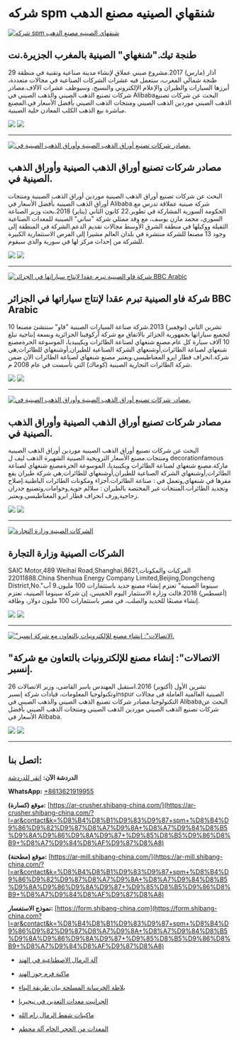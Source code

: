 # شركه spm شنقهاي الصينيه مصنع الدهب

<a href="https://swt.shibang-china.com/?l=ar&img&k=%D8%B4%D8%B1%D9%83%D9%87+spm+%D8%B4%D9%86%D9%82%D9%87%D8%A7%D9%8A+%D8%A7%D9%84%D8%B5%D9%8A%D9%86%D9%8A%D9%87+%D9%85%D8%B5%D9%86%D8%B9+%D8%A7%D9%84%D8%AF%D9%87%D8%A8" target="_blank">![شركه spm شنقهاي الصينيه مصنع الدهب](http://static.shibang-china.com/all-800x300/105.jpg)</a>

## طنجة تيك.&quot;شنغهاي&quot; الصينية بالمغرب الجزيرة.نت
29 آذار (مارس) 2017.مشروع صيني عملاق لإنشاء مدينة صناعية وتقنية في منطقة طنجة شمالي المغرب، ستعمل فيه عشرات الشركات الصناعية في مجالات متعددة، أبرزها السيارات والطيران والإعلام الإلكتروني والنسيج، وسيوظف عشرات الآلاف.مصادر شركات تصنيع الذهب الصيني والذهب الصيني في Alibabaالبحث عن شركات تصنيع الذهب الصيني موردين الذهب الصيني ومنتجات الذهب الصيني بأفضل الأسعار في.المصنع مباشرة بيع الذهب الكلب المعادن حلية الصينية.


<a href="https://whatsapp.shibangsoft.com/WhatsApp.php" target="_blank" title="WhatsApp">![](http://static.shibang-china.com/icon/whatsapp.png)</a> <a href="https://swt.shibang-china.com/?l=ar&icon&k=%D8%B4%D8%B1%D9%83%D9%87+spm+%D8%B4%D9%86%D9%82%D9%87%D8%A7%D9%8A+%D8%A7%D9%84%D8%B5%D9%8A%D9%86%D9%8A%D9%87+%D9%85%D8%B5%D9%86%D8%B9+%D8%A7%D9%84%D8%AF%D9%87%D8%A8" target="_blank">![](http://static.shibang-china.com/icon/chat-ar.png)</a>

---

<a href="https://swt.shibang-china.com/?l=ar&img&k=%D8%B4%D8%B1%D9%83%D9%87+spm+%D8%B4%D9%86%D9%82%D9%87%D8%A7%D9%8A+%D8%A7%D9%84%D8%B5%D9%8A%D9%86%D9%8A%D9%87+%D9%85%D8%B5%D9%86%D8%B9+%D8%A7%D9%84%D8%AF%D9%87%D8%A8" target="_blank">![مصادر شركات تصنيع أوراق الذهب الصينية وأوراق الذهب الصينية في.](http://static.shibang-china.com/all-800x300/646.jpg)</a>

## مصادر شركات تصنيع أوراق الذهب الصينية وأوراق الذهب الصينية في.
البحث عن شركات تصنيع أوراق الذهب الصينية موردين أوراق الذهب الصينية ومنتجات أوراق الذهب الصينية بأفضل الأسعار في Alibaba.شركة صينية عملاقة تدرس مع الحكومة السورية المشاركة في تطوير.22 كانون الثاني (يناير) 2018.بحث وزير الصناعة السوري، محمد مازن يوسف، مع وفد ممثلي شركة &quot;ساني&quot; الصينية للمعدات الصناعية الثقيلة ووكيلها في منطقة الشرق الأوسط مجالات تقديم الدعم.الشركة في المنطقة إلى وجود 13 مصنعا للشركة منتشرة في بلدان العالم مشيرا إلى الفرص الاستثمارية الكبيرة للشركة من إحداث مركز لها في سورية والذي سيقوم.


<a href="https://whatsapp.shibangsoft.com/WhatsApp.php" target="_blank" title="WhatsApp">![](http://static.shibang-china.com/icon/whatsapp.png)</a> <a href="https://swt.shibang-china.com/?l=ar&icon&k=%D8%B4%D8%B1%D9%83%D9%87+spm+%D8%B4%D9%86%D9%82%D9%87%D8%A7%D9%8A+%D8%A7%D9%84%D8%B5%D9%8A%D9%86%D9%8A%D9%87+%D9%85%D8%B5%D9%86%D8%B9+%D8%A7%D9%84%D8%AF%D9%87%D8%A8" target="_blank">![](http://static.shibang-china.com/icon/chat-ar.png)</a>

---

<a href="https://swt.shibang-china.com/?l=ar&img&k=%D8%B4%D8%B1%D9%83%D9%87+spm+%D8%B4%D9%86%D9%82%D9%87%D8%A7%D9%8A+%D8%A7%D9%84%D8%B5%D9%8A%D9%86%D9%8A%D9%87+%D9%85%D8%B5%D9%86%D8%B9+%D8%A7%D9%84%D8%AF%D9%87%D8%A8" target="_blank">![شركة فاو الصينية تبرم عقدا لإنتاج سياراتها في الجزائر BBC Arabic](http://static.shibang-china.com/all-800x300/1083.jpg)</a>

## شركة فاو الصينية تبرم عقدا لإنتاج سياراتها في الجزائر BBC Arabic
10 تشرين الثاني (نوفمبر) 2013.شركة صناعة السيارات الصينية &quot;فاو&quot; ستنشئ مصنعا لتجميع سياراتها بجمهورية الجزائر بالاتفاق مع شركة آركوفينا الجزائرية وبسعة إنتاجية تبلغ 10 آلاف سيارة كل عام.مصنع شنغهاي لصناعة الطائرات ويكيبيديا، الموسوعة الحرةمصنع شنغهاي لصناعة الطائرات,أوشنغهاي الشركة الصناعية للطيران,أوشنغهاي للطائرات,هي شركة.انحراف قطار ايرو المغناطيسي.ويعتبر مصنع شنغهاي لصناعة الطائرات الآن ضمن شركة الطائرات التجارية الصينية (كوماك) التي تأسست في عام 2008 م.


<a href="https://whatsapp.shibangsoft.com/WhatsApp.php" target="_blank" title="WhatsApp">![](http://static.shibang-china.com/icon/whatsapp.png)</a> <a href="https://swt.shibang-china.com/?l=ar&icon&k=%D8%B4%D8%B1%D9%83%D9%87+spm+%D8%B4%D9%86%D9%82%D9%87%D8%A7%D9%8A+%D8%A7%D9%84%D8%B5%D9%8A%D9%86%D9%8A%D9%87+%D9%85%D8%B5%D9%86%D8%B9+%D8%A7%D9%84%D8%AF%D9%87%D8%A8" target="_blank">![](http://static.shibang-china.com/icon/chat-ar.png)</a>

---

<a href="https://swt.shibang-china.com/?l=ar&img&k=%D8%B4%D8%B1%D9%83%D9%87+spm+%D8%B4%D9%86%D9%82%D9%87%D8%A7%D9%8A+%D8%A7%D9%84%D8%B5%D9%8A%D9%86%D9%8A%D9%87+%D9%85%D8%B5%D9%86%D8%B9+%D8%A7%D9%84%D8%AF%D9%87%D8%A8" target="_blank">![مصادر شركات تصنيع أوراق الذهب الصينية وأوراق الذهب الصينية في.](http://static.shibang-china.com/all-800x300/262.jpg)</a>

## مصادر شركات تصنيع أوراق الذهب الصينية وأوراق الذهب الصينية في.
البحث عن شركات تصنيع أوراق الذهب الصينية موردين أوراق الذهب الصينية ومنتجات.مصنع الأسعار الترويجية الصينية الشهيرة الذهب ليف ل decorationfamous ماركة.مصنع شنغهاي لصناعة الطائرات ويكيبيديا، الموسوعة الحرةمصنع شنغهاي لصناعة الطائرات,أوشنغهاي الشركة الصناعية للطيران,أوشنغهاي للطائرات,هي شركة طيران يقع مقرها في شنغهاي,وتعمل في : صناعة الطائرات.أجزاء ومكونات الطائرات الباطنية.إصلاح وتجديد الطائرات.المنتجات غير المختصة بالطيران : سلالم جوية,وحوامات,وتصنيع جدران زجاجية,ورف انحراف قطار ايرو المغناطيسي.ويعتبر.


<a href="https://whatsapp.shibangsoft.com/WhatsApp.php" target="_blank" title="WhatsApp">![](http://static.shibang-china.com/icon/whatsapp.png)</a> <a href="https://swt.shibang-china.com/?l=ar&icon&k=%D8%B4%D8%B1%D9%83%D9%87+spm+%D8%B4%D9%86%D9%82%D9%87%D8%A7%D9%8A+%D8%A7%D9%84%D8%B5%D9%8A%D9%86%D9%8A%D9%87+%D9%85%D8%B5%D9%86%D8%B9+%D8%A7%D9%84%D8%AF%D9%87%D8%A8" target="_blank">![](http://static.shibang-china.com/icon/chat-ar.png)</a>

---

<a href="https://swt.shibang-china.com/?l=ar&img&k=%D8%B4%D8%B1%D9%83%D9%87+spm+%D8%B4%D9%86%D9%82%D9%87%D8%A7%D9%8A+%D8%A7%D9%84%D8%B5%D9%8A%D9%86%D9%8A%D9%87+%D9%85%D8%B5%D9%86%D8%B9+%D8%A7%D9%84%D8%AF%D9%87%D8%A8" target="_blank">![الشركات الصينية وزارة التجارة](http://static.shibang-china.com/all-800x300/405.jpg)</a>

## الشركات الصينية وزارة التجارة
SAIC Motor,489 Weihai Road,Shanghai,المركبات والمكونات,8621 22011888.China Shenhua Energy Company Limited,Beijing,Dongcheng District,No.&quot;سينوما الصينية&quot; تعتزم إنشاء مصنع حديد باستثمارات 100 مليون.9 آب (أغسطس) 2018.قالت وزارة الاستثمار اليوم الخميس، إن شركة سينوما الصينية، تعتزم إنشاء مصنعًا للحديد والصلب، في مصر باستثمارات 100 مليون دولار، وطاقة.


<a href="https://whatsapp.shibangsoft.com/WhatsApp.php" target="_blank" title="WhatsApp">![](http://static.shibang-china.com/icon/whatsapp.png)</a> <a href="https://swt.shibang-china.com/?l=ar&icon&k=%D8%B4%D8%B1%D9%83%D9%87+spm+%D8%B4%D9%86%D9%82%D9%87%D8%A7%D9%8A+%D8%A7%D9%84%D8%B5%D9%8A%D9%86%D9%8A%D9%87+%D9%85%D8%B5%D9%86%D8%B9+%D8%A7%D9%84%D8%AF%D9%87%D8%A8" target="_blank">![](http://static.shibang-china.com/icon/chat-ar.png)</a>

---

<a href="https://swt.shibang-china.com/?l=ar&img&k=%D8%B4%D8%B1%D9%83%D9%87+spm+%D8%B4%D9%86%D9%82%D9%87%D8%A7%D9%8A+%D8%A7%D9%84%D8%B5%D9%8A%D9%86%D9%8A%D9%87+%D9%85%D8%B5%D9%86%D8%B9+%D8%A7%D9%84%D8%AF%D9%87%D8%A8" target="_blank">![&quot;الاتصالات&quot;: إنشاء مصنع للإلكترونيات بالتعاون مع شركة إنسبر.](http://static.shibang-china.com/all-800x300/1114.jpg)</a>

## &quot;الاتصالات&quot;: إنشاء مصنع للإلكترونيات بالتعاون مع شركة إنسبر.
26 تشرين الأول (أكتوبر) 2016.استقبل المهندس ياسر القاضى، وزير الاتصالات وتكنولوجيا المعلومات، قيادات شركة إنسبرinspur الصينية العالمية العاملة فى مجالات التكنولوجيا.مصادر شركات تصنيع الذهب الصيني والذهب الصيني في Alibabaالبحث عن شركات تصنيع الذهب الصيني موردين الذهب الصيني ومنتجات الذهب الصيني بأفضل الأسعار في Alibaba.


<a href="https://whatsapp.shibangsoft.com/WhatsApp.php" target="_blank" title="WhatsApp">![](http://static.shibang-china.com/icon/whatsapp.png)</a> <a href="https://swt.shibang-china.com/?l=ar&icon&k=%D8%B4%D8%B1%D9%83%D9%87+spm+%D8%B4%D9%86%D9%82%D9%87%D8%A7%D9%8A+%D8%A7%D9%84%D8%B5%D9%8A%D9%86%D9%8A%D9%87+%D9%85%D8%B5%D9%86%D8%B9+%D8%A7%D9%84%D8%AF%D9%87%D8%A8" target="_blank">![](http://static.shibang-china.com/icon/chat-ar.png)</a>

---
## اتصل بنا:

**الدردشة الآن:** [انقر للدردشة](https://swt.shibang-china.com?l=ar&contact&k=%D8%B4%D8%B1%D9%83%D9%87+spm+%D8%B4%D9%86%D9%82%D9%87%D8%A7%D9%8A+%D8%A7%D9%84%D8%B5%D9%8A%D9%86%D9%8A%D9%87+%D9%85%D8%B5%D9%86%D8%B9+%D8%A7%D9%84%D8%AF%D9%87%D8%A8)

**WhatsApp:**  [+8613621919955](https://whatsapp.shibangsoft.com/WhatsApp.php)

**موقع (كسارة):** [https://ar-crusher.shibang-china.com/](https://ar-crusher.shibang-china.com/?l=ar&contact&k=%D8%B4%D8%B1%D9%83%D9%87+spm+%D8%B4%D9%86%D9%82%D9%87%D8%A7%D9%8A+%D8%A7%D9%84%D8%B5%D9%8A%D9%86%D9%8A%D9%87+%D9%85%D8%B5%D9%86%D8%B9+%D8%A7%D9%84%D8%AF%D9%87%D8%A8)

**موقع (مطحنة):** [https://ar-mill.shibang-china.com/](https://ar-mill.shibang-china.com/?l=ar&contact&k=%D8%B4%D8%B1%D9%83%D9%87+spm+%D8%B4%D9%86%D9%82%D9%87%D8%A7%D9%8A+%D8%A7%D9%84%D8%B5%D9%8A%D9%86%D9%8A%D9%87+%D9%85%D8%B5%D9%86%D8%B9+%D8%A7%D9%84%D8%AF%D9%87%D8%A8)

**نموذج الاستفسار:** [https://form.shibang-china.com](https://form.shibang-china.com?l=ar&contact&k=%D8%B4%D8%B1%D9%83%D9%87+spm+%D8%B4%D9%86%D9%82%D9%87%D8%A7%D9%8A+%D8%A7%D9%84%D8%B5%D9%8A%D9%86%D9%8A%D9%87+%D9%85%D8%B5%D9%86%D8%B9+%D8%A7%D9%84%D8%AF%D9%87%D8%A8)

* [آلة الرمال الاصطناعية في الهند](../20/%D8%A2%D9%84%D8%A9%20%D8%A7%D9%84%D8%B1%D9%85%D8%A7%D9%84%20%D8%A7%D9%84%D8%A7%D8%B5%D8%B7%D9%86%D8%A7%D8%B9%D9%8A%D8%A9%20%D9%81%D9%8A%20%D8%A7%D9%84%D9%87%D9%86%D8%AF.md)

* [ماكنة فرم جوز الهند](../20/%D9%85%D8%A7%D9%83%D9%86%D8%A9%20%D9%81%D8%B1%D9%85%20%D8%AC%D9%88%D8%B2%20%D8%A7%D9%84%D9%87%D9%86%D8%AF.md)

* [بلاطة الخرسانة المسلحة بيان طريقة البناء](../16/%D8%A8%D9%84%D8%A7%D8%B7%D8%A9%20%D8%A7%D9%84%D8%AE%D8%B1%D8%B3%D8%A7%D9%86%D8%A9%20%D8%A7%D9%84%D9%85%D8%B3%D9%84%D8%AD%D8%A9%20%D8%A8%D9%8A%D8%A7%D9%86%20%D8%B7%D8%B1%D9%8A%D9%82%D8%A9%20%D8%A7%D9%84%D8%A8%D9%86%D8%A7%D8%A1.md)

* [الجرانيت معدات التعدين في نيجيريا](../17/%D8%A7%D9%84%D8%AC%D8%B1%D8%A7%D9%86%D9%8A%D8%AA%20%D9%85%D8%B9%D8%AF%D8%A7%D8%AA%20%D8%A7%D9%84%D8%AA%D8%B9%D8%AF%D9%8A%D9%86%20%D9%81%D9%8A%20%D9%86%D9%8A%D8%AC%D9%8A%D8%B1%D9%8A%D8%A7.md)

* [ماكينات شفط الرمال رام الله](../17/%D9%85%D8%A7%D9%83%D9%8A%D9%86%D8%A7%D8%AA%20%D8%B4%D9%81%D8%B7%20%D8%A7%D9%84%D8%B1%D9%85%D8%A7%D9%84%20%D8%B1%D8%A7%D9%85%20%D8%A7%D9%84%D9%84%D9%87.md)

* [المعدات من الحجر الخام آلة محطم](../18/%D8%A7%D9%84%D9%85%D8%B9%D8%AF%D8%A7%D8%AA%20%D9%85%D9%86%20%D8%A7%D9%84%D8%AD%D8%AC%D8%B1%20%D8%A7%D9%84%D8%AE%D8%A7%D9%85%20%D8%A2%D9%84%D8%A9%20%D9%85%D8%AD%D8%B7%D9%85.md)